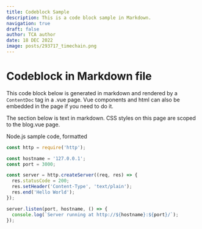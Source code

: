 ```yaml
---
title: Codeblock Sample
description: This is a code block sample in Markdown.
navigation: true
draft: false
author: TCA author
date: 18 DEC 2022
image: posts/293717_timechain.png
---
```


# Codeblock in Markdown file

This code block below is generated in markdown and rendered by a `ContentDoc` tag in a .vue page. Vue components and html can also be embedded in the page if you need to do it. 

The section below is text in markdown. CSS styles on this page are scoped to the blog.vue page.

Node.js sample code, formatted


```js
const http = require('http');

const hostname = '127.0.0.1';
const port = 3000;

const server = http.createServer((req, res) => {
  res.statusCode = 200;
  res.setHeader('Content-Type', 'text/plain');
  res.end('Hello World');
});

server.listen(port, hostname, () => {
  console.log(`Server running at http://${hostname}:${port}/`);
});

```
